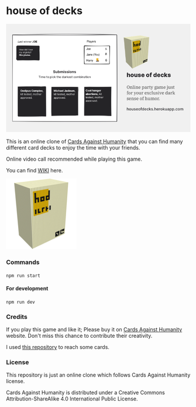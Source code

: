 # house of decks

![houseofdecks cover](client/public/twitter.png "house of decks twitter cover")

This is an online clone of [Cards Against Humanity](https://cardsagainsthumanity.com/) that you can find many different card decks to enjoy the time with your friends.

Online video call recommended while playing this game.

You can find [WIKI](https://www.notion.so/keremciu/house-of-decks-a688fc6e6d8e48bd98984f1bbcfe52fb) here.

![houseofdecks logo](client/public/android-chrome-192x192.png "house of decks logo asset")

### Commands

`npm run start`

#### For development

`npm run dev`

### Credits

If you play this game and like it; Please buy it on [Cards Against Humanity](https://cardsagainsthumanity.com/) website.
Don't miss this chance to contribute their creativity.

I used [this repository](https://github.com/crhallberg/json-against-humanity) to reach some cards.

### License

This repository is just an online clone which follows Cards Against Humanity license.

Cards Against Humanity is distributed under a Creative Commons Attribution-ShareAlike 4.0 International Public License.

